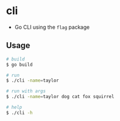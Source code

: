 # cli
* Go CLI using the `flag` package

## Usage

```sh
# build
$ go build

# run
$ ./cli -name=taylor

# run with args
$ ./cli -name=taylor dog cat fox squirrel

# help
$ ./cli -h
```